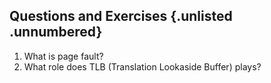 ## Questions and Exercises {.unlisted .unnumbered}

1. What is page fault?
2. What role does TLB (Translation Lookaside Buffer) plays?
